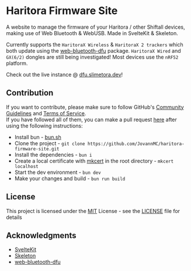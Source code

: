 # Haritora Firmware Site

A website to manage the firmware of your Haritora / other Shiftall devices, making use of Web Bluetooth & WebUSB. Made in SvelteKit & Skeleton.

Currently supports the `HaritoraX Wireless` & `HaritoraX 2 trackers` which both update using the [web-bluetooth-dfu](https://github.com/thegecko/web-bluetooth-dfu) package. `HaritoraX Wired` and `GX(6/2)` dongles are still being investigated! Most devices use the `nRF52` platform.

Check out the live instance @ [dfu.slimetora.dev](https://dfu.slimetora.dev)!

## Contribution

If you want to contribute, please make sure to follow GitHub's [Community Guidelines](https://docs.github.com/en/site-policy/github-terms/github-community-guidelines) and [Terms of Service](https://docs.github.com/en/site-policy/github-terms/github-terms-of-service).<br>
If you have followed all of them, you can make a pull request [here](https://github.com/JovannMC/haritora-firmware-site/pulls) after using the following instructions:

- Install bun - [bun.sh](https://bun.sh/)
- Clone the project - `git clone https://github.com/JovannMC/haritora-firmware-site.git`
- Install the dependencies - `bun i`
- Create a local certificate with [mkcert](https://github.com/FiloSottile/mkcert) in the root directory - `mkcert localhost`
- Start the dev environment - `bun dev`
- Make your changes and build - `bun run build`

## License

This project is licensed under the [MIT](https://opensource.org/license/MIT/) License - see the [LICENSE](LICENSE) file for details<br>

## Acknowledgments

- [SvelteKit](https://kit.svelte.dev/)
- [Skeleton](https://www.skeleton.dev/)
- [web-bluetooth-dfu](https://github.com/thegecko/web-bluetooth-dfu)
